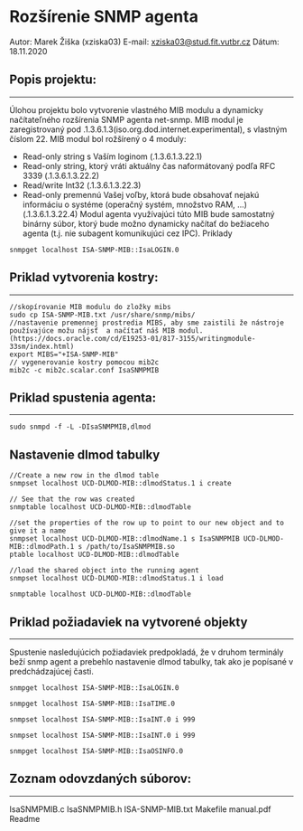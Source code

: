 # Rozšírenie SNMP agenta
Autor: Marek Žiška (xziska03)
E-mail: xziska03@stud.fit.vutbr.cz
Dátum: 18.11.2020

## Popis projektu:
------------------
Úlohou projektu bolo vytvorenie vlastného MIB modulu a dynamicky načítateľného rozšírenia SNMP agenta net-snmp. MIB modul je zaregistrovaný pod .1.3.6.1.3(iso.org.dod.internet.experimental), s vlastným číslom 22. MIB modul bol rožšírený o 4 moduly: 
 -    Read-only string s Vaším loginom (.1.3.6.1.3.22.1)
 -    Read-only string, ktorý vráti aktuálny čas naformátovaný podľa RFC 3339 (.1.3.6.1.3.22.2)
 -    Read/write Int32 (.1.3.6.1.3.22.3)
 -    Read-only premennú Vašej voľby, ktorá bude obsahovať nejakú informáciu o systéme (operačný systém, množstvo RAM, ...) (.1.3.6.1.3.22.4)
Modul agenta využívajúci túto MIB bude samostatný binárny súbor, ktorý bude možno dynamicky načítať do bežiaceho agenta (t.j. nie subagent komunikujúci cez IPC).
Priklady
```    
snmpget localhost ISA-SNMP-MIB::IsaLOGIN.0
```

## Priklad vytvorenia kostry:
------------------
```
//skopírovanie MIB modulu do zložky mibs
sudo cp ISA-SNMP-MIB.txt /usr/share/snmp/mibs/
//nastavenie premennej prostredia MIBS, aby sme zaistili že nástroje používajúce možu nájsť  a načítať náš MIB modul. (https://docs.oracle.com/cd/E19253-01/817-3155/writingmodule-33sm/index.html)
export MIBS="+ISA-SNMP-MIB"
// vygenerovanie kostry pomocou mib2c
mib2c -c mib2c.scalar.conf IsaSNMPMIB
```

## Priklad spustenia agenta:
------------------
```
sudo snmpd -f -L -DIsaSNMPMIB,dlmod
```

## Nastavenie dlmod tabulky
```
//Create a new row in the dlmod table
snmpset localhost UCD-DLMOD-MIB::dlmodStatus.1 i create

// See that the row was created
snmptable localhost UCD-DLMOD-MIB::dlmodTable 

//set the properties of the row up to point to our new object and to give it a name
snmpset localhost UCD-DLMOD-MIB::dlmodName.1 s IsaSNMPMIB UCD-DLMOD-MIB::dlmodPath.1 s /path/to/IsaSNMPMIB.so
ptable localhost UCD-DLMOD-MIB::dlmodTable 

//load the shared object into the running agent
snmpset localhost UCD-DLMOD-MIB::dlmodStatus.1 i load 

snmptable localhost UCD-DLMOD-MIB::dlmodTable 

```

## Priklad požiadaviek na vytvorené objekty
-------------------------
Spustenie nasledujúcich požiadaviek predpokladá, že v druhom terminály beží snmp agent a prebehlo nastavenie dlmod tabulky, tak ako je popísané v predchádzajúcej časti.
```
snmpget localhost ISA-SNMP-MIB::IsaLOGIN.0

snmpget localhost ISA-SNMP-MIB::IsaTIME.0

snmpset localhost ISA-SNMP-MIB::IsaINT.0 i 999

snmpset localhost ISA-SNMP-MIB::IsaINT.0 i 999

snmpget localhost ISA-SNMP-MIB::IsaOSINFO.0
```

## Zoznam odovzdaných súborov:
---------------------------
IsaSNMPMIB.c
IsaSNMPMIB.h
ISA-SNMP-MIB.txt
Makefile
manual.pdf
Readme
